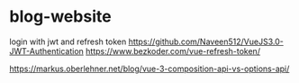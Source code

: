 # blog-website

login with jwt and refresh token
https://github.com/Naveen512/VueJS3.0-JWT-Authentication
https://www.bezkoder.com/vue-refresh-token/


https://markus.oberlehner.net/blog/vue-3-composition-api-vs-options-api/
